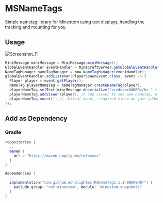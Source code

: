 # MSNameTags
Simple nametag library for Minestom using text displays, handling the tracking and mounting for you.

## Usage
![Screenshot_11](https://github.com/EcholightMC/MSNameTags/assets/87914807/82365275-56e1-4aee-9c52-3c8d8da6ddaf)
```java
MiniMessage miniMessage = MiniMessage.miniMessage();
GlobalEventHandler eventHandler = MinecraftServer.getGlobalEventHandler();
NameTagManager nameTagManager = new NameTagManager(eventHandler);
globalEventHandler.addListener(PlayerSpawnEvent.class, event -> {
  Player player = event.getPlayer();
  NameTag playerNameTag = nameTagManager.createNameTag(player);
  playerNameTag.setText(miniMessage.deserialize("<red><b>OWNER</b> " + player.getUsername()));
  playerNameTag.addViewer(player); // add viewer to see own nametag, otherwise leave this out
  playerNameTag.mount(); // initial mount, required since we just added player as viewer otherwise nametag will appear stagnant for this player
});
```
## Add as Dependency
### Gradle
```gradle
repositories {
  ..
  maven {
    url = "https://maven.hapily.me/releases"
  }
}
```
```gradle
dependencies {
  ..
  implementation("com.github.echolightmc:MSNameTags:1.1-SNAPSHOT") {
    exclude group: "net.minestom", module: "minestom-snapshots"
  }
}
```
